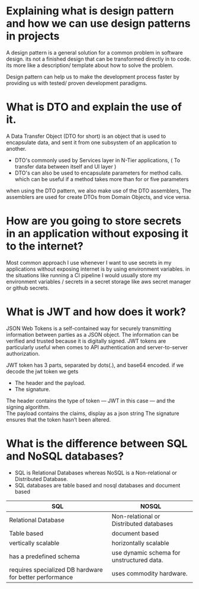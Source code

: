# Explaining what is design pattern and how we can use design patterns in projects

A design pattern is a general solution for a common problem in software design. its not a finished design that can be transformed directly in to code.
its more like a description/ template about how to solve the problem.

Design pattern can help us to make the development process faster by providing us with tested/ proven development paradigms.


# What is DTO and explain the use of it.

A Data Transfer Object (DTO for short) is an object that is used to encapsulate data, and sent it from one subsystem of an application to another. 

- DTO's commonly used by Services layer in N-Tier applications, ( To transfer data between itself and UI layer )
- DTO's can also be used to encapsulate parameters for method calls. which can be useful if a method takes more than for or five parameters

when using the DTO pattern, we also make use of the DTO assemblers, The assemblers are used for create DTOs from Domain Objects, and vice versa.


# How are you going to store secrets in an application without exposing it to the internet?

Most common approach I use whenever I want to use secrets in my applications without exposing internet is by using environment variables. in the 
situations like running a CI pipeline I would usually store my environment variables / secrets in a secret storage like aws secret manager or 
github secrets.

# What is JWT and how does it work?

JSON Web Tokens is a self-contained way for securely transmitting information between parties as a JSON object. The information can be verified and trusted 
because it is digitally signed. JWT tokens are particularly useful when comes to API authentication and server-to-server authorization. 

JWT token has 3 parts, separated by dots(.), and base64 encoded. if we decode the jwt token we gets
- The header and the payload.
- The signature.

The header contains the type of token — JWT in this case — and the signing algorithm.  
The payload contains the claims, display as a json string
The signature ensures that the token hasn’t been altered.


# What is the difference between SQL and NoSQL databases?

- SQL is Relational Databases whereas NoSQL is a Non-relational or Distributed Database.
- SQL databases are table based and nosql databases and document based


| SQL                                                     | NOSQL                                     |
|---------------------------------------------------------|-------------------------------------------|
| Relational Database                                     | Non-relational or Distributed databases   |
| Table based                                             | document based                            |
| vertically scalable                                     | horizontally scalable                     |
| has a predefined schema                                 | use dynamic schema for unstructured data. |
| requires specialized DB hardware for better performance | uses commodity hardware.                  |


